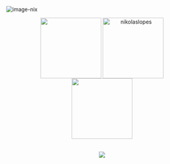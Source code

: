 <main> 
  
  ![image-nix](https://user-images.githubusercontent.com/70382532/138322189-2db8df52-9dcb-40a0-88a8-c365466bd33d.gif)

   <div align="center">
      <img height=160em align="center" src="https://github-readme-stats.vercel.app/api?username=nikolaslopes&count_private=true&show_icons=true&theme=algolia" />
      <img height=160em align="center" src="https://github-readme-streak-stats.herokuapp.com/?user=somekindofwallflower&theme=algolia" alt="nikolaslopes" />
   </div>
    
  <div align="center">
   <img height=160em align="center" src="https://github-readme-stats.vercel.app/api/top-langs/?username=nikolaslopes&layout=compact&theme=algolia&hide=html,css,c,svelte,python,shell" />
  </div>
     
  <br>
  <br>
   
  <div style="display: inline_block" align="center">
    <a href="https://skillicons.dev">
      <img src="https://skillicons.dev/icons?i=js,ts,html,css,docker,redux,jest,sass,styledcomponents,react,nextjs,nodejs,nestjs,tailwind" />
    </a>
  </div>
</main>
